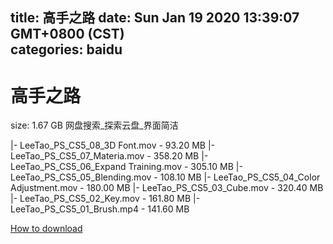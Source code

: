 
title: 高手之路
date: Sun Jan 19 2020 13:39:07 GMT+0800 (CST)    
categories: baidu
---

# 高手之路
size: 1.67 GB
 网盘搜索_探索云盘_界面简洁
 
|- LeeTao_PS_CS5_08_3D Font.mov - 93.20 MB
|- LeeTao_PS_CS5_07_Materia.mov - 358.20 MB
|- LeeTao_PS_CS5_06_Expand Training.mov - 305.10 MB
|- LeeTao_PS_CS5_05_Blending.mov - 108.10 MB
|- LeeTao_PS_CS5_04_Color Adjustment.mov - 180.00 MB
|- LeeTao_PS_CS5_03_Cube.mov - 320.40 MB
|- LeeTao_PS_CS5_02_Key.mov - 161.80 MB
|- LeeTao_PS_CS5_01_Brush.mp4 - 141.60 MB

[How to download](https://bpcam.bemobtrk.com/go/2ceec3aa-1ca2-46d6-b9ff-aaa5c184517c?jno=4907)